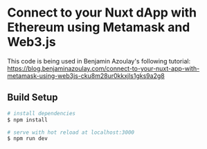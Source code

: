 # Connect to your Nuxt dApp with Ethereum using Metamask and Web3.js
This code is being used in Benjamin Azoulay's following tutorial: https://blog.benjaminazoulay.com/connect-to-your-nuxt-app-with-metamask-using-web3js-cku8m28ur0kkxjls1gks9a2g8

## Build Setup

```bash
# install dependencies
$ npm install

# serve with hot reload at localhost:3000
$ npm run dev
```